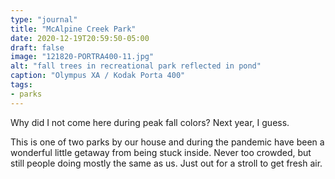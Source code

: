 ```yaml
---
type: "journal"
title: "McAlpine Creek Park"
date: 2020-12-19T20:59:50-05:00
draft: false
image: "121820-PORTRA400-11.jpg"
alt: "fall trees in recreational park reflected in pond"
caption: "Olympus XA / Kodak Porta 400"
tags:
- parks
---
```


Why did I not come here during peak fall colors? Next year, I guess.

This is one of two parks by our house and during the pandemic have been a wonderful little getaway from being stuck inside. Never too crowded, but still people doing mostly the same as us. Just out for a stroll to get fresh air.
